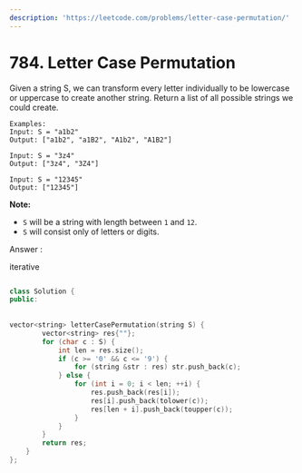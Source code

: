 ```yaml
---
description: 'https://leetcode.com/problems/letter-case-permutation/'
---
```


# 784. Letter Case Permutation



Given a string S, we can transform every letter individually to be lowercase or uppercase to create another string.  Return a list of all possible strings we could create.

```text
Examples:
Input: S = "a1b2"
Output: ["a1b2", "a1B2", "A1b2", "A1B2"]

Input: S = "3z4"
Output: ["3z4", "3Z4"]

Input: S = "12345"
Output: ["12345"]
```

**Note:**

* `S` will be a string with length between `1` and `12`.
* `S` will consist only of letters or digits.



Answer :

iterative 

```cpp

class Solution {
public:
    
    
vector<string> letterCasePermutation(string S) {
        vector<string> res{""};
        for (char c : S) {
            int len = res.size();
            if (c >= '0' && c <= '9') {
                for (string &str : res) str.push_back(c);
            } else {
                for (int i = 0; i < len; ++i) {
                    res.push_back(res[i]);
                    res[i].push_back(tolower(c));
                    res[len + i].push_back(toupper(c));
                }
            }
        }
        return res;
    }
};
```


